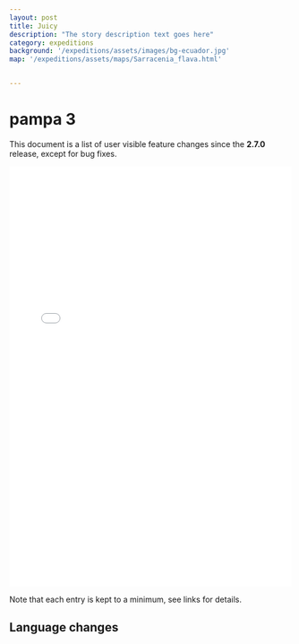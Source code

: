 ```yaml
---
layout: post
title: Juicy
description: "The story description text goes here"
category: expeditions
background: '/expeditions/assets/images/bg-ecuador.jpg'
map: '/expeditions/assets/maps/Sarracenia_flava.html'


---
```


# pampa 3

This document is a list of user visible feature changes
since the **2.7.0** release, except for bug fixes.

<iframe src="/expeditions/assets/maps/Sarracenia_flava.html" height="600px" width="100%" style="border:none;"></iframe>

<iframe src="url('{{ page.map | prepend: site.baseurl | replace: '//', '/' }}')" width="100%" style="border:none;"></iframe>



Note that each entry is kept to a minimum, see links for details.

## Language changes
